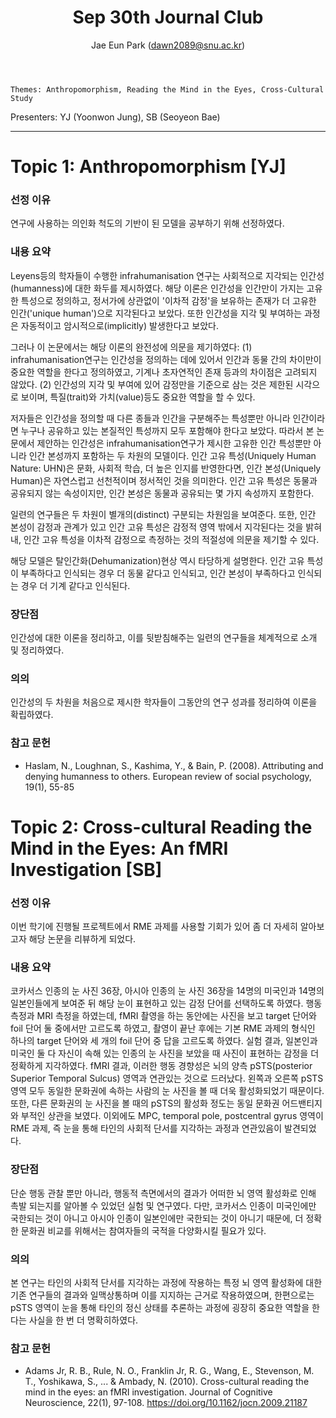 ﻿---
layout: post
title: "Sep 30th Journal Club"
author: "Jae Eun Park (dawn2089@snu.ac.kr)"
---

    Themes: Anthropomorphism, Reading the Mind in the Eyes, Cross-Cultural Study
Presenters: YJ (Yoonwon Jung), SB (Seoyeon Bae)

-----------------

# Topic 1: Anthropomorphism [YJ]

### **선정 이유**

연구에 사용하는 의인화 척도의 기반이 된 모델을 공부하기 위해 선정하였다.

### **내용 요약**

Leyens등의 학자들이 수행한 infrahumanisation 연구는 사회적으로 지각되는 인간성(humanness)에 대한 화두를 제시하였다. 해당 이론은 인간성을 인간만이 가지는 고유한 특성으로 정의하고, 정서가에 상관없이 '이차적 감정'을 보유하는 존재가 더 고유한 인간('unique human')으로 지각된다고 보았다. 또한 인간성을 지각 및 부여하는 과정은 자동적이고 암시적으로(implicitly) 발생한다고 보았다.<br>

그러나 이 논문에서는 해당 이론의 완전성에 의문을 제기하였다: (1) infrahumanisation연구는 인간성을 정의하는 데에 있어서 인간과 동물 간의 차이만이 중요한 역할을 한다고 정의하였고, 기계나 초자연적인 존재 등과의 차이점은 고려되지 않았다. (2) 인간성의 지각 및 부여에 있어 감정만을 기준으로 삼는 것은 제한된 시각으로 보이며, 특질(trait)와 가치(value)등도 중요한 역할을 할 수 있다. <br>

저자들은 인간성을 정의할 때 다른 종들과 인간을 구분해주는 특성뿐만 아니라 인간이라면 누구나 공유하고 있는 본질적인 특성까지 모두 포함해야 한다고 보았다. 따라서 본 논문에서 제안하는 인간성은 infrahumanisation연구가 제시한 고유한 인간 특성뿐만 아니라 인간 본성까지 포함하는 두 차원의 모델이다. 인간 고유 특성(Uniquely Human Nature: UHN)은 문화, 사회적 학습, 더 높은 인지를 반영한다면, 인간 본성(Uniquely Human)은 자연스럽고 선천적이며 정서적인 것을 의미한다. 인간 고유 특성은 동물과 공유되지 않는 속성이지만, 인간 본성은 동물과 공유되는 몇 가지 속성까지 포함한다. <br>

일련의 연구들은 두 차원이 별개의(distinct) 구분되는 차원임을 보여준다. 또한, 인간 본성이 감정과 관계가 있고 인간 고유 특성은 감정적 영역 밖에서 지각된다는 것을 밝혀내, 인간 고유 특성을 이차적 감정으로 측정하는 것의 적절성에 의문을 제기할 수 있다.<br> 

해당 모델은 탈인간화(Dehumanization)현상 역시 타당하게 설명한다. 인간 고유 특성이 부족하다고 인식되는 경우 더 동물 같다고 인식되고, 인간 본성이 부족하다고 인식되는 경우 더 기계 같다고 인식된다.

### **장단점**

인간성에 대한 이론을 정리하고, 이를 뒷받침해주는 일련의 연구들을 체계적으로 소개 및 정리하였다.

### **의의**

인간성의 두 차원을 처음으로 제시한 학자들이 그동안의 연구 성과를 정리하여 이론을 확립하였다.

### **참고 문헌**

- Haslam, N., Loughnan, S., Kashima, Y., & Bain, P. (2008). Attributing and denying humanness to others. European review of social psychology, 19(1), 55-85

# Topic 2: Cross-cultural Reading the Mind in the Eyes: An fMRI Investigation [SB]

### **선정 이유**

이번 학기에 진행될 프로젝트에서 RME 과제를 사용할 기회가 있어 좀 더 자세히 알아보고자 해당 논문을 리뷰하게 되었다.

### **내용 요약**

코카서스 인종의 눈 사진 36장, 아시아 인종의 눈 사진 36장을 14명의 미국인과 14명의 일본인들에게 보여준 뒤 해당 눈이 표현하고 있는 감정 단어를 선택하도록 하였다. 행동 측정과 MRI 측정을 하였는데, fMRI 촬영을 하는 동안에는 사진을 보고 target 단어와 foil 단어 둘 중에서만 고르도록 하였고, 촬영이 끝난 후에는 기본 RME 과제의 형식인 하나의 target 단어와 세 개의 foil 단어 중 답을 고르도록 하였다. 실험 결과, 일본인과 미국인 둘 다 자신이 속해 있는 인종의 눈 사진을 보았을 때 사진이 표현하는 감정을 더 정확하게 지각하였다. fMRI 결과, 이러한 행동 경향성은 뇌의 양측 pSTS(posterior Superior Temporal Sulcus) 영역과 연관있는 것으로 드러났다. 왼쪽과 오른쪽 pSTS 영역 모두 동일한 문화권에 속하는 사람의 눈 사진을 볼 때 더욱 활성화되었기 때문이다. 또한, 다른 문화권의 눈 사진을 볼 때의 pSTS의 활성화 정도는 동일 문화권 어드밴티지와 부적인 상관을 보였다. 이외에도 MPC, temporal pole, postcentral gyrus 영역이 RME 과제, 즉 눈을 통해 타인의 사회적 단서를 지각하는 과정과 연관있음이 발견되었다.

### **장단점**

단순 행동 관찰 뿐만 아니라, 행동적 측면에서의 결과가 어떠한 뇌 영역 활성화로 인해 촉발 되는지를 알아볼 수 있었던 실험 및 연구였다. 다만, 코카서스 인종이 미국인에만 국한되는 것이 아니고 아시아 인종이 일본인에만 국한되는 것이 아니기 때문에, 더 정확한 문화권 비교를 위해서는 참여자들의 국적을 다양화시킬 필요가 있다. 

### **의의**

본 연구는 타인의 사회적 단서를 지각하는 과정에 작용하는 특정 뇌 영역 활성화에 대한 기존 연구들의 결과와 일맥상통하며 이를 지지하는 근거로 작용하였으며, 한편으로는 pSTS 영역이 눈을 통해 타인의 정신 상태를 추론하는 과정에 굉장히 중요한 역할을 한다는 사실을 한 번 더 명확히하였다.

### **참고 문헌**

- Adams Jr, R. B., Rule, N. O., Franklin Jr, R. G., Wang, E., Stevenson, M. T., Yoshikawa, S., ... & Ambady, N. (2010). Cross-cultural reading the mind in the eyes: an fMRI investigation. Journal of Cognitive Neuroscience, 22(1), 97-108. https://doi.org/10.1162/jocn.2009.21187
